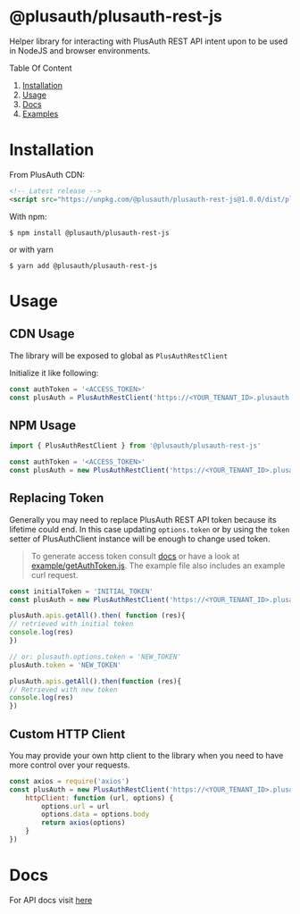 # @plusauth/plusauth-rest-js

Helper library for interacting with PlusAuth REST API intent upon to be used in NodeJS and browser environments.

Table Of Content
1. [Installation](#installation)
2. [Usage](#usage)
3. [Docs](#docs)
4. [Examples](#examples)


# Installation
From PlusAuth CDN:
```html
<!-- Latest release -->
<script src="https://unpkg.com/@plusauth/plusauth-rest-js@1.0.0/dist/plusauth-rest-js.min.js"></script>
```

With npm:
```shell script
$ npm install @plusauth/plusauth-rest-js
```

or with yarn
```shell script
$ yarn add @plusauth/plusauth-rest-js
```

# Usage

## CDN Usage
The library will be exposed to global as `PlusAuthRestClient`

Initialize it like following:
```js
const authToken = '<ACCESS_TOKEN>'
const plusAuth = PlusAuthRestClient('https://<YOUR_TENANT_ID>.plusauth.com', { token: authToken })
```

## NPM Usage
```js
import { PlusAuthRestClient } from '@plusauth/plusauth-rest-js'

const authToken = '<ACCESS_TOKEN>'
const plusAuth = new PlusAuthRestClient('https://<YOUR_TENANT_ID>.plusauth.com', { token: authToken })
```

## Replacing Token
Generally you may need to replace PlusAuth REST API token because its lifetime could end.
In this case updating `options.token` or by using the `token` setter
of PlusAuthClient instance will be enough to change used token.

> To generate access token consult [docs](#docs) or have a look at [example/getAuthToken.js](./example/getAuthToken.js).
The example file also includes an example curl request.

```js
const initialToken = 'INITIAL_TOKEN'
const plusAuth = new PlusAuthRestClient('https://<YOUR_TENANT_ID>.plusauth.com', { token: initialToken })

plusAuth.apis.getAll().then( function (res){
// retrieved with initial token
console.log(res)
})

// or: plusauth.options.token = 'NEW_TOKEN'
plusAuth.token = 'NEW_TOKEN'

plusAuth.apis.getAll().then(function (res){
// Retrieved with new token
console.log(res)
})
```

## Custom HTTP Client
You may provide your own http client to the library when you need to have more control over your requests.

```js
const axios = require('axios')
const plusAuth = new PlusAuthRestClient('https://<YOUR_TENANT_ID>.plusauth.com', {
    httpClient: function (url, options) {
        options.url = url
        options.data = options.body
        return axios(options)
    }
})
```

# Docs
For API docs visit [here](https://docs.plusauth.com/api/core)
